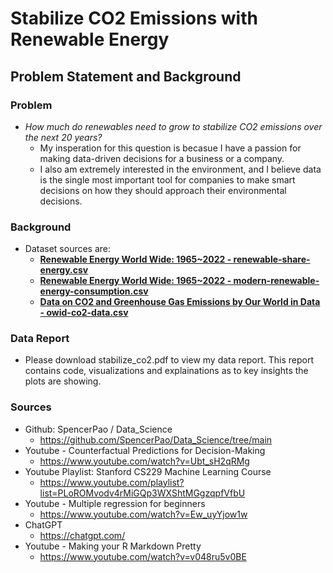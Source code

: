 # Stabilize CO2 Emissions with Renewable Energy
 ## Problem Statement and Background
### Problem
- *How much do renewables need to grow to stabilize CO2 emissions over the next 20 years?*
  - My insperation for this question is becasue I have a passion for making data-driven decisions for a business or a company.
  - I also am extremely interested in the environment, and I believe data is the single most important tool for companies to make smart decisions on how they should approach their environmental decisions.
### Background
- Dataset sources are:
  - [**Renewable Energy World Wide: 1965~2022 - renewable-share-energy.csv**](https://www.kaggle.com/datasets/belayethossainds/renewable-energy-world-wide-19652022/data?select=01+renewable-share-energy.csv)
  - [**Renewable Energy World Wide: 1965~2022 - modern-renewable-energy-consumption.csv**](https://www.kaggle.com/datasets/belayethossainds/renewable-energy-world-wide-19652022/data?select=02+modern-renewable-energy-consumption.csv)
  - [**Data on CO2 and Greenhouse Gas Emissions by Our World in Data - owid-co2-data.csv**](https://github.com/owid/co2-data)

### Data Report 
- Please download stabilize_co2.pdf to view my data report. This report contains code, visualizations and explainations as to key insights the plots are showing.

### Sources
- Github: SpencerPao / Data_Science
  - https://github.com/SpencerPao/Data_Science/tree/main
- Youtube - Counterfactual Predictions for Decision-Making
  - https://www.youtube.com/watch?v=Ubt_sH2qRMg
- Youtube Playlist: Stanford CS229 Machine Learning Course
  - https://www.youtube.com/playlist?list=PLoROMvodv4rMiGQp3WXShtMGgzqpfVfbU
- Youtube - Multiple regression for beginners
  - https://www.youtube.com/watch?v=Ew_uyYjow1w
- ChatGPT
  - https://chatgpt.com/
- Youtube - Making your R Markdown Pretty
  - https://www.youtube.com/watch?v=v048ru5v0BE
